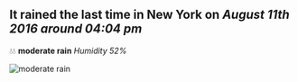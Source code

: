 ## It rained the last time in New York on *August 11th 2016 around 04:04 pm*
💧💧  **moderate rain** *Humidity 52%*

![moderate rain](http://openweathermap.org/img/w/10d.png)
